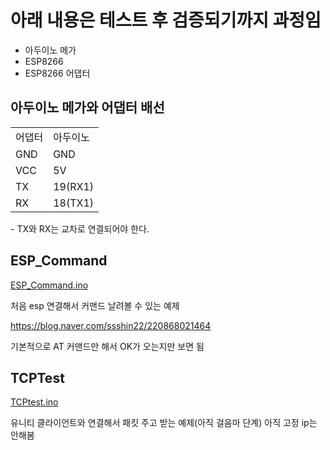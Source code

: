 # 아래 내용은 테스트 후 검증되기까지 과정임

- 아두이노 메가
- ESP8266
- ESP8266 어댑터
## 아두이노 메가와 어댑터 배선
<table>
<tr>
<td>어댑터</td><td>아두이노</td>
</tr>
<tr>
<td>GND</td><td>GND</td>
</tr>
<tr>
<td>VCC</td><td>5V</td>
</tr>

<tr>
<td>TX</td><td>19(RX1)</td>
</tr>
<tr>
<td>RX</td><td>18(TX1)</td>
</tr>

</table>
- TX와 RX는 교차로 연결되어야 한다.

## ESP_Command
[ESP_Command.ino](../Arduino_project/esp_8266_tcpip_test/ESP_Command/ESP_Command.ino)

처음 esp 연결해서 커맨드 날려볼 수 있는 예제

https://blog.naver.com/ssshin22/220868021464

기본적으로 AT 커맨드만 해서 OK가 오는지만 보면 됨

## TCPTest
[TCPtest.ino](../Arduino_project/esp_8266_tcpip_test/TCPtest/TCPtest.ino)

유니티 클라이언트와 연결해서 패킷 주고 받는 예제(아직 걸음마 단계)
아직 고정 ip는 안해봄